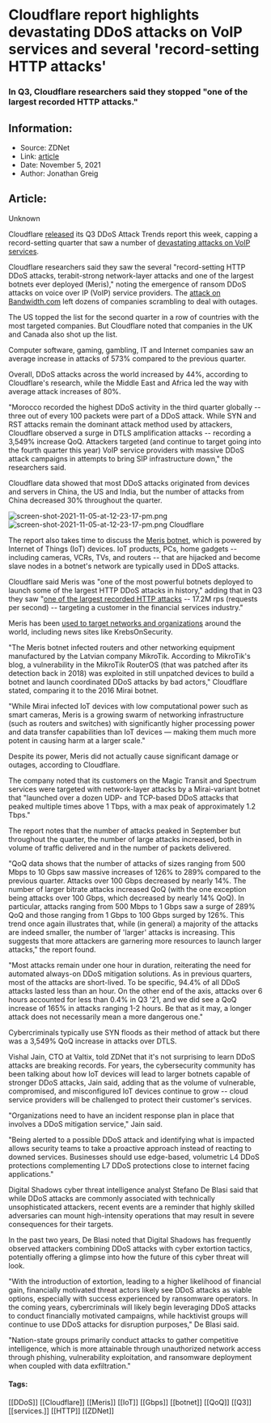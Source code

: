 # Cloudflare report highlights devastating DDoS attacks on VoIP services and several 'record-setting HTTP attacks'
### In Q3, Cloudflare researchers said they stopped "one of the largest recorded HTTP attacks​."

## Information:
+ Source: ZDNet
+ Link: [article](https://www.zdnet.com/article/cloudflare-report-highlights-devastating-ddos-attacks-on-voip-services-and-several-record-setting-http-attacks/)
+ Date: November 5, 2021
+ Author: Jonathan Greig


## Article:
Unknown

Cloudflare [released](https://blog.cloudflare.com/ddos-attack-trends-for-2021-q3/) its Q3 DDoS Attack Trends report this week, capping a record-setting quarter that saw a number of [devastating attacks on VoIP services](https://www.bandwidth.com/blog/a-message-to-our-customers-and-partners/). 

Cloudflare researchers said they saw the several "record-setting HTTP DDoS attacks, terabit-strong network-layer attacks and one of the largest botnets ever deployed (Meris)," noting the emergence of ransom DDoS attacks on voice over IP (VoIP) service providers. The [attack on Bandwidth.com](https://www.zdnet.com/article/bandwidth-ceo-confirms-outages-caused-by-ddos-attack/) left dozens of companies scrambling to deal with outages. 


The US topped the list for the second quarter in a row of countries with the most targeted companies. But Cloudflare noted that companies in the UK and Canada also shot up the list. 

Computer software, gaming, gambling, IT and Internet companies saw an average increase in attacks of 573% compared to the previous quarter.

Overall, DDoS attacks across the world increased by 44%, according to Cloudflare's research, while the Middle East and Africa led the way with average attack increases of 80%. 

"Morocco recorded the highest DDoS activity in the third quarter globally -- three out of every 100 packets were part of a DDoS attack. While SYN and RST attacks remain the dominant attack method used by attackers, Cloudflare observed a surge in DTLS amplification attacks -- recording a 3,549% increase QoQ. Attackers targeted (and continue to target going into the fourth quarter this year) VoIP service providers with massive DDoS attack campaigns in attempts to bring SIP infrastructure down," the researchers said. 

Cloudflare data showed that most DDoS attacks originated from devices and servers in China, the US and India, but the number of attacks from China decreased 30% throughout the quarter. 

![screen-shot-2021-11-05-at-12-23-17-pm.png]()![screen-shot-2021-11-05-at-12-23-17-pm.png](https://www.zdnet.com/a/img/resize/3dd40b5533ec48bd22509803139de728fb15f5b9/2021/11/05/4a6248f6-44df-48da-9055-752c48316c42/screen-shot-2021-11-05-at-12-23-17-pm.png?width=470&fit=bounds&auto=webp)
 Cloudflare
 




The report also takes time to discuss the [Meris botnet](https://www.zdnet.com/article/meris-botnet-assaults-krebsonsecurity/), which is powered by Internet of Things (IoT) devices. IoT products, PCs, home gadgets -- including cameras, VCRs, TVs, and routers -- that are hijacked and become slave nodes in a botnet's network are typically used in DDoS attacks.

Cloudflare said Meris was "one of the most powerful botnets deployed to launch some of the largest HTTP DDoS attacks in history," adding that in Q3 they saw "[one of the largest recorded HTTP attacks](https://www.zdnet.com/article/cloudflare-says-it-stopped-the-largest-ddos-attack-ever-reported/) -- 17.2M rps (requests per second) -- targeting a customer in the financial services industry."

Meris has been [used to target networks and organizations](https://www.zdnet.com/article/meris-botnet-assaults-krebsonsecurity/) around the world, including news sites like KrebsOnSecurity.

"The Meris botnet infected routers and other networking equipment manufactured by the Latvian company MikroTik. According to MikroTik's blog, a vulnerability in the MikroTik RouterOS (that was patched after its detection back in 2018) was exploited in still unpatched devices to build a botnet and launch coordinated DDoS attacks by bad actors," Cloudflare stated, comparing it to the 2016 Mirai botnet.

"While Mirai infected IoT devices with low computational power such as smart cameras, Meris is a growing swarm of networking infrastructure (such as routers and switches) with significantly higher processing power and data transfer capabilities than IoT devices — making them much more potent in causing harm at a larger scale." 


Despite its power, Meris did not actually cause significant damage or outages, according to Cloudflare. 

The company noted that its customers on the Magic Transit and Spectrum services were targeted with network-layer attacks by a Mirai-variant botnet that "launched over a dozen UDP- and TCP-based DDoS attacks that peaked multiple times above 1 Tbps, with a max peak of approximately 1.2 Tbps."

The report notes that the number of attacks peaked in September but throughout the quarter, the number of large attacks increased, both in volume of traffic delivered and in the number of packets delivered. 

"QoQ data shows that the number of attacks of sizes ranging from 500 Mbps to 10 Gbps saw massive increases of 126% to 289% compared to the previous quarter. Attacks over 100 Gbps decreased by nearly 14%. The number of larger bitrate attacks increased QoQ (with the one exception being attacks over 100 Gbps, which decreased by nearly 14% QoQ). In particular, attacks ranging from 500 Mbps to 1 Gbps saw a surge of 289% QoQ and those ranging from 1 Gbps to 100 Gbps surged by 126%. This trend once again illustrates that, while (in general) a majority of the attacks are indeed smaller, the number of 'larger' attacks is increasing. This suggests that more attackers are garnering more resources to launch larger attacks," the report found. 

"Most attacks remain under one hour in duration, reiterating the need for automated always-on DDoS mitigation solutions. As in previous quarters, most of the attacks are short-lived. To be specific, 94.4% of all DDoS attacks lasted less than an hour. On the other end of the axis, attacks over 6 hours accounted for less than 0.4% in Q3 '21, and we did see a QoQ increase of 165% in attacks ranging 1-2 hours. Be that as it may, a longer attack does not necessarily mean a more dangerous one."

Cybercriminals typically use SYN floods as their method of attack but there was a 3,549% QoQ increase in attacks over DTLS. 

Vishal Jain, CTO at Valtix, told ZDNet that it's not surprising to learn DDoS attacks are breaking records. For years, the cybersecurity community has been talking about how IoT devices will lead to larger botnets capable of stronger DDoS attacks, Jain said, adding that as the volume of vulnerable, compromised, and misconfigured IoT devices continue to grow -- cloud service providers will be challenged to protect their customer's services. 

"Organizations need to have an incident response plan in place that involves a DDoS mitigation service," Jain said. 

"Being alerted to a possible DDoS attack and identifying what is impacted allows security teams to take a proactive approach instead of reacting to downed services. Businesses should use edge-based, volumetric L4 DDoS protections complementing L7 DDoS protections close to internet facing applications."

Digital Shadows cyber threat intelligence analyst Stefano De Blasi said that while DDoS attacks are commonly associated with technically unsophisticated attackers, recent events are a reminder that highly skilled adversaries can mount high-intensity operations that may result in severe consequences for their targets. 

In the past two years, De Blasi noted that Digital Shadows has frequently observed attackers combining DDoS attacks with cyber extortion tactics, potentially offering a glimpse into how the future of this cyber threat will look. 

"With the introduction of extortion, leading to a higher likelihood of financial gain, financially motivated threat actors likely see DDoS attacks as viable options, especially with success experienced by ransomware operators. In the coming years, cybercriminals will likely begin leveraging DDoS attacks to conduct financially motivated campaigns, while hacktivist groups will continue to use DDoS attacks for disruption purposes," De Blasi said. 

"Nation-state groups primarily conduct attacks to gather competitive intelligence, which is more attainable through unauthorized network access through phishing, vulnerability exploitation, and ransomware deployment when coupled with data exfiltration."





#### Tags:
[[DDoS]] [[Cloudflare]] [[Meris]] [[IoT]] [[Gbps]] [[botnet]] [[QoQ]] [[Q3]] [[services.]] [[HTTP]] [[ZDNet]]

